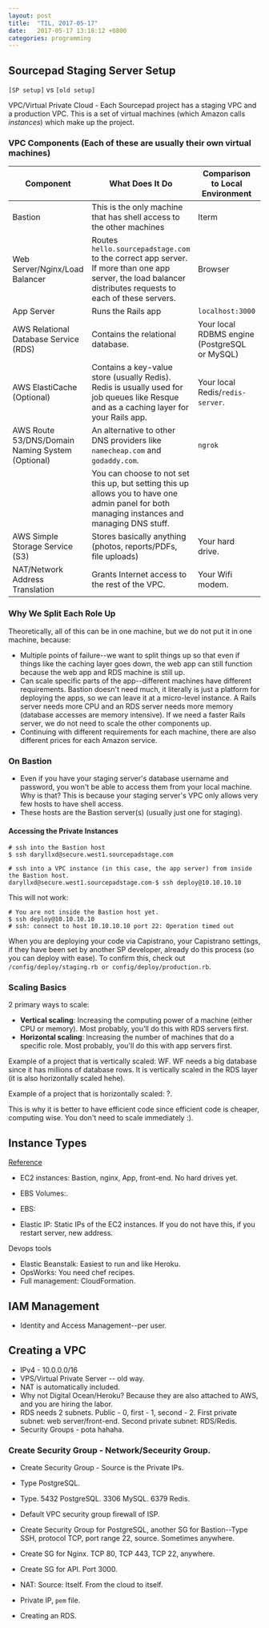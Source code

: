 ```yaml
---
layout: post
title:  "TIL, 2017-05-17"
date:   2017-05-17 13:18:12 +0800
categories: programming
---
```


## Sourcepad Staging Server Setup

`[SP setup]` vs `[old setup]`

VPC/Virtual Private Cloud - Each Sourcepad project has a staging VPC and a production VPC. This is a set of virtual machines (which Amazon calls *instances*) which make up the project.

### VPC Components (Each of these are usually their own virtual machines)

| Component                                        | What Does It Do                                                                                                                                            | Comparison to Local Environment               | Privacy |
| -------------                                    | -------------                                                                                                                                              | -----                                         | ----    |
| Bastion                                          | This is the only machine that has shell access to the other machines                                                                                       | Iterm                                         | Public  |
| Web Server/Nginx/Load Balancer                   | Routes `hello.sourcepadstage.com` to the correct app server. If more than one app server, the load balancer distributes requests to each of these servers. | Browser                                       | Private |
| App Server                                       | Runs the Rails app                                                                                                                                         | `localhost:3000`                              | Private |
| AWS Relational Database Service (RDS)            | Contains the relational database.                                                                                                                          | Your local RDBMS engine (PostgreSQL or MySQL) | Private |
| AWS ElastiCache (Optional)                       | Contains a key-value store (usually Redis). Redis is usually used for job queues like Resque and as a caching layer for your Rails app.                    | Your local Redis/`redis-server`.              | Private |
| AWS Route 53/DNS/Domain Naming System (Optional) | An alternative to other DNS providers like `namecheap.com` and `godaddy.com`.                                                                              | `ngrok`                                       | Public  |
|                                                  | You can choose to not set this up, but setting this up allows you to have one admin panel for both managing instances and managing DNS stuff. | | |
| AWS Simple Storage Service (S3)                  | Stores basically anything (photos, reports/PDFs, file uploads)                                                                                             | Your hard drive.                              | Private |
| NAT/Network Address Translation                  | Grants Internet access to the rest of the VPC.                                                                                                             | Your Wifi modem.                              | Public  |


### Why We Split Each Role Up

Theoretically, all of this can be in one machine, but we do not put it in one machine, because:

- Multiple points of failure--we want to split things up so that even if things like the caching layer goes down, the web app can still function because the web app and RDS machine is still up.
- Can scale specific parts of the app--different machines have different requirements. Bastion doesn't need much, it literally is just a platform for deploying the apps, so we can leave it at a micro-level instance. A Rails server needs more CPU and an RDS server needs more memory (database accesses are memory intensive). If we need a faster Rails server, we do not need to scale the other components up.
- Continuing with different requirements for each machine, there are also different prices for each Amazon service.

### On Bastion

- Even if you have your staging server's database username and password, you won't be able to access them from your local machine. Why is that? This is because your staging server's VPC only allows very few hosts to have shell access.
- These hosts are the Bastion server(s) (usually just one for staging).

#### Accessing the Private Instances

``` shell
# ssh into the Bastion host
$ ssh daryllxd@secure.west1.sourcepadstage.com

# ssh into a VPC instance (in this case, the app server) from inside the Bastion host.
daryllxd@secure.west1.sourcepadstage.com-$ ssh deploy@10.10.10.10
```

This will not work:

``` shell
# You are not inside the Bastion host yet.
$ ssh deploy@10.10.10.10
# ssh: connect to host 10.10.10.10 port 22: Operation timed out
```

When you are deploying your code via Capistrano, your Capistrano settings, if they have been set by another SP developer, already do this process (so you can deploy with ease). To confirm this, check out `/config/deploy/staging.rb or config/deploy/production.rb`.

### Scaling Basics

2 primary ways to scale:

- **Vertical scaling**: Increasing the computing power of a machine (either CPU or memory). Most probably, you'll do this with RDS servers first.
- **Horizontal scaling**: Increasing the number of machines that do a specific role. Most probably, you'll do this with app servers first.

Example of a project that is vertically scaled: WF. WF needs a big database since it has millions of database rows. It is vertically scaled in the RDS layer (it is also horizontally scaled hehe).

Example of a project that is horizontally scaled: ?.

This is why it is better to have efficient code since efficient code is cheaper, computing wise. You don't need to scale immediately :).

## Instance Types
[Reference](https://aws.amazon.com/ec2/instance-types/)

- EC2 instances: Bastion, nginx, App, front-end. No hard drives yet.
- EBS Volumes:.
- EBS:

- Elastic IP: Static IPs of the EC2 instances. If you do not have this, if you restart server, new address.

Devops tools

- Elastic Beanstalk: Easiest to run and like Heroku.
- OpsWorks: You need chef recipes.
- Full management: CloudFormation.

## IAM Management

- Identity and Access Management--per user.

## Creating a VPC

- IPv4 - 10.0.0.0/16
- VPS/Virtual Private Server -- old way.
- NAT is automatically included.
- Why not Digital Ocean/Heroku? Because they are also attached to AWS, and you are hiring the labor.
- RDS needs 2 subnets. Public - 0, first - 1, second - 2. First private subnet: web server/front-end. Second private subnet: RDS/Redis.
- Security Groups - pota hahaha.

### Create Security Group - Network/Seceurity Group.

- Create Security Group - Source is the Private IPs.
- Type PostgreSQL.
- Type. 5432 PostgreSQL. 3306 MySQL. 6379 Redis.
- Default VPC security group firewall of ISP.
- Create Security Group for PostgreSQL, another SG for Bastion--Type SSH, protocol TCP, port range 22, source. Sometimes anywhere.
- Create SG for Nginx. TCP 80, TCP 443, TCP 22, anywhere.
- Create SG for API. Port 3000.
- NAT: Source: Itself. From the cloud to itself.

- Private IP, `pem` file.
- Creating an RDS.
